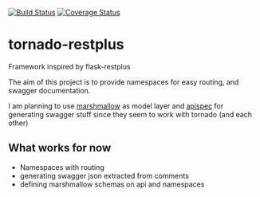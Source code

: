 [![Build Status](https://travis-ci.org/d21d3q/tornado-restplus.svg?branch=master)](https://travis-ci.org/d21d3q/tornado-restplus)
[![Coverage Status](https://coveralls.io/repos/github/d21d3q/tornado-restplus/badge.svg)](https://coveralls.io/github/d21d3q/tornado-restplus)
# tornado-restplus
Framework inspired by flask-restplus

The aim of this project is to provide namespaces for easy routing, and swagger
documentation.

I am planning to use
[marshmallow](https://github.com/marshmallow-code/marshmallow) as model layer
and [apispec](https://github.com/marshmallow-code/apispec) for generating
swagger stuff since they seem to work with tornado (and each other)

## What works for now

* Namespaces with routing
* generating swagger json extracted from comments
* defining marshmallow schemas on api and namespaces

